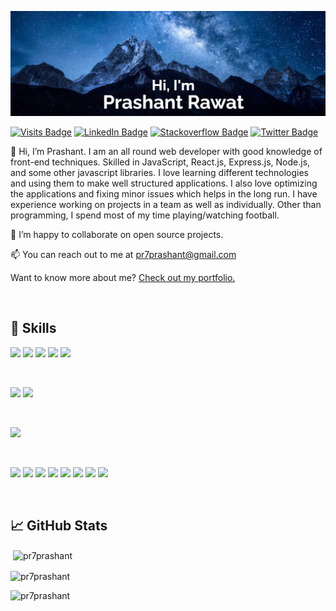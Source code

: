 [![Prashant's GitHub Banner](./assets/banner.jpg)](https://prashantrawat.com/)

[![Visits Badge](https://badges.pufler.dev/visits/pr7prashant/pr7prashant)](https://prashantrawat.com/)
[![LinkedIn Badge](https://img.shields.io/badge/LinkedIn-Profile-informational?style=flat&logo=linkedin&logoColor=white&color=0D76A8)](https://www.linkedin.com/in/pr7prashant/)
[![Stackoverflow Badge](https://img.shields.io/stackexchange/stackoverflow/r/8044582?label=Stackoverflow&logo=Stackoverflow&logoColor=white)](https://stackoverflow.com/users/8044582/pr7)
[![Twitter Badge](https://img.shields.io/badge/Twitter-Profile-informational?style=flat&logo=twitter&logoColor=white&color=1CA2F1)](https://twitter.com/pr7_prashant)


👋 Hi, I’m Prashant. I am an all round web developer with good knowledge of front-end techniques. Skilled in JavaScript, React.js, Express.js, Node.js, and some other javascript libraries. I love learning different technologies and using them to make well structured applications. I also love optimizing the applications and fixing minor issues which helps in the long run. I have experience working on projects in a team as well as individually. Other than programming, I spend most of my time playing/watching football.

💞️ I’m happy to collaborate on open source projects.

📫 You can reach out to me at pr7prashant@gmail.com

Want to know more about me? [Check out my portfolio.](https://prashantrawat.com/)

<br>

## 💼 Skills

![](https://img.shields.io/badge/Code-React-informational?style=flat&logo=react&logoColor=white&color=4AB197)
![](https://img.shields.io/badge/Code-Redux-informational?style=flat&logo=Redux&logoColor=white&color=4AB197)
![](https://img.shields.io/badge/Code-JavaScript-informational?style=flat&logo=JavaScript&logoColor=white&color=4AB197)
![](https://img.shields.io/badge/Code-TypeScript-informational?style=flat&logo=TypeScript&logoColor=white&color=4AB197)
![](https://img.shields.io/badge/Code-HTML-informational?style=flat&logo=html5&logoColor=white&color=4AB197)

<br>

![](https://img.shields.io/badge/Style-CSS-informational?style=flat&logo=css3&logoColor=white&color=4AB197)
![](https://img.shields.io/badge/Style-Sass-informational?style=flat&logo=Sass&logoColor=white&color=4AB197)

<br>

![](https://img.shields.io/badge/Test-Jest-informational?style=flat&logo=jest&logoColor=white&color=4AB197)

<br>

![](https://img.shields.io/badge/Tools-NPM-informational?style=flat&logo=npm&logoColor=white&color=4AB197)
![](https://img.shields.io/badge/Tools-Postman-informational?style=flat&logo=Postman&logoColor=white&color=4AB197)
![](https://img.shields.io/badge/Tools-Docker-informational?style=flat&logo=docker&logoColor=white&color=4AB197)
![](https://img.shields.io/badge/Tools-GitHub-informational?style=flat&logo=GitHub&logoColor=white&color=4AB197)
![](https://img.shields.io/badge/Tools-Actions-informational?style=flat&logo=github-actions&logoColor=white&color=4AB197)
![](https://img.shields.io/badge/Tools-GitLab-informational?style=flat&logo=GitLab&logoColor=white&color=4AB197)
![](https://img.shields.io/badge/Tools-Bitbucket-informational?style=flat&logo=Bitbucket&logoColor=white&color=4AB197)
![](https://img.shields.io/badge/Tools-Jira-informational?style=flat&logo=Jira-Software&logoColor=white&color=4AB197)

<br>

## &#x1f4c8; GitHub Stats

<p>&nbsp;<img align="center" src="https://github-readme-stats.vercel.app/api?username=pr7prashant&show_icons=true&locale=en" alt="pr7prashant" /></p>

<p><img align="center" src="https://github-readme-streak-stats.herokuapp.com/?user=pr7prashant&" alt="pr7prashant" /></p>

<p><img align="left" src="https://github-readme-stats.vercel.app/api/top-langs?username=pr7prashant&show_icons=true&locale=en&layout=compact" alt="pr7prashant" /></p>


<!---
pr7prashant/pr7prashant is a ✨ special ✨ repository because its `README.md` (this file) appears on your GitHub profile.
You can click the Preview link to take a look at your changes.
--->
